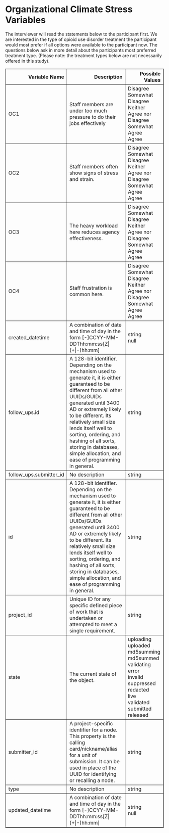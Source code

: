 # Organizational Climate Stress Variables

The interviewer will read the statements below to the participant first. We are interested in the type of opioid use disorder treatment the participant would most prefer if all options were available to the participant now. The questions below ask in more detail about the participants most preferred treatment type. (Please note: the treatment types below are not necessarily offered in this study).


<table border="1" class="dataframe">
  <thead>
    <tr style="text-align: right;">
      <th>Variable Name</th>
      <th>Description</th>
      <th>Possible Values</th>
    </tr>
  </thead>
  <tbody>
    <tr>
      <td>OC1</td>
      <td>Staff members are under too much pressure to do their jobs effectively</td>
      <td>Disagree<br>Somewhat Disagree<br>Neither Agree nor Disagree<br>Somewhat Agree<br>Agree</td>
    </tr>
    <tr>
      <td>OC2</td>
      <td>Staff members often show signs of stress and strain.</td>
      <td>Disagree<br>Somewhat Disagree<br>Neither Agree nor Disagree<br>Somewhat Agree<br>Agree</td>
    </tr>
    <tr>
      <td>OC3</td>
      <td>The heavy workload here reduces agency effectiveness.</td>
      <td>Disagree<br>Somewhat Disagree<br>Neither Agree nor Disagree<br>Somewhat Agree<br>Agree</td>
    </tr>
    <tr>
      <td>OC4</td>
      <td>Staff frustration is common here.</td>
      <td>Disagree<br>Somewhat Disagree<br>Neither Agree nor Disagree<br>Somewhat Agree<br>Agree</td>
    </tr>
    <tr>
      <td>created_datetime</td>
      <td>A combination of date and time of day in the form [-]CCYY-MM-DDThh:mm:ss[Z|(+|-)hh:mm]</td>
      <td>string<br>null</td>
    </tr>
    <tr>
      <td>follow_ups.id</td>
      <td>A 128-bit identifier. Depending on the mechanism used to generate it, it is either guaranteed to be different from all other UUIDs/GUIDs generated until 3400 AD or extremely likely to be different. Its relatively small size lends itself well to sorting, ordering, and hashing of all sorts, storing in databases, simple allocation, and ease of programming in general.</td>
      <td>string</td>
    </tr>
    <tr>
      <td>follow_ups.submitter_id</td>
      <td>No description</td>
      <td>string</td>
    </tr>
    <tr>
      <td>id</td>
      <td>A 128-bit identifier. Depending on the mechanism used to generate it, it is either guaranteed to be different from all other UUIDs/GUIDs generated until 3400 AD or extremely likely to be different. Its relatively small size lends itself well to sorting, ordering, and hashing of all sorts, storing in databases, simple allocation, and ease of programming in general.</td>
      <td>string</td>
    </tr>
    <tr>
      <td>project_id</td>
      <td>Unique ID for any specific defined piece of work that is undertaken or attempted to meet a single requirement.</td>
      <td>string</td>
    </tr>
    <tr>
      <td>state</td>
      <td>The current state of the object.</td>
      <td>uploading<br>uploaded<br>md5summing<br>md5summed<br>validating<br>error<br>invalid<br>suppressed<br>redacted<br>live<br>validated<br>submitted<br>released</td>
    </tr>
    <tr>
      <td>submitter_id</td>
      <td>A project-specific identifier for a node. This property is the calling card/nickname/alias for a unit of submission. It can be used in place of the UUID for identifying or recalling a node.</td>
      <td>string</td>
    </tr>
    <tr>
      <td>type</td>
      <td>No description</td>
      <td>string</td>
    </tr>
    <tr>
      <td>updated_datetime</td>
      <td>A combination of date and time of day in the form [-]CCYY-MM-DDThh:mm:ss[Z|(+|-)hh:mm]</td>
      <td>string<br>null</td>
    </tr>
  </tbody>
</table>